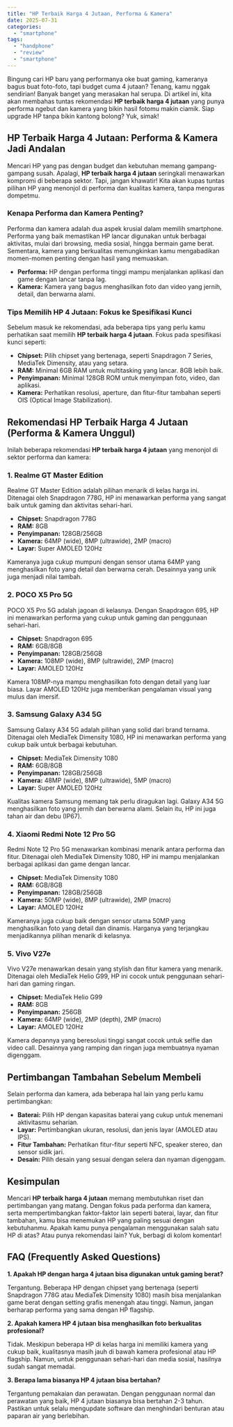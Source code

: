 ```yaml
---
title: "HP Terbaik Harga 4 Jutaan, Performa & Kamera"
date: 2025-07-31
categories: 
  - "smartphone"
tags: 
  - "handphone"
  - "review"
  - "smartphone"
---
```


Bingung cari HP baru yang performanya oke buat gaming, kameranya bagus buat foto-foto, tapi budget cuma 4 jutaan? Tenang, kamu nggak sendirian! Banyak banget yang merasakan hal serupa. Di artikel ini, kita akan membahas tuntas rekomendasi **HP terbaik harga 4 jutaan** yang punya performa ngebut dan kamera yang bikin hasil fotomu makin ciamik. Siap upgrade HP tanpa bikin kantong bolong? Yuk, simak!

## HP Terbaik Harga 4 Jutaan: Performa & Kamera Jadi Andalan

Mencari HP yang pas dengan budget dan kebutuhan memang gampang-gampang susah. Apalagi, **HP terbaik harga 4 jutaan** seringkali menawarkan kompromi di beberapa sektor. Tapi, jangan khawatir! Kita akan kupas tuntas pilihan HP yang menonjol di performa dan kualitas kamera, tanpa menguras dompetmu.

### Kenapa Performa dan Kamera Penting?

Performa dan kamera adalah dua aspek krusial dalam memilih smartphone. Performa yang baik memastikan HP lancar digunakan untuk berbagai aktivitas, mulai dari browsing, media sosial, hingga bermain game berat. Sementara, kamera yang berkualitas memungkinkan kamu mengabadikan momen-momen penting dengan hasil yang memuaskan.

- **Performa:** HP dengan performa tinggi mampu menjalankan aplikasi dan game dengan lancar tanpa lag.
- **Kamera:** Kamera yang bagus menghasilkan foto dan video yang jernih, detail, dan berwarna alami.

### Tips Memilih HP 4 Jutaan: Fokus ke Spesifikasi Kunci

Sebelum masuk ke rekomendasi, ada beberapa tips yang perlu kamu perhatikan saat memilih **HP terbaik harga 4 jutaan**. Fokus pada spesifikasi kunci seperti:

- **Chipset:** Pilih chipset yang bertenaga, seperti Snapdragon 7 Series, MediaTek Dimensity, atau yang setara.
- **RAM:** Minimal 6GB RAM untuk multitasking yang lancar. 8GB lebih baik.
- **Penyimpanan:** Minimal 128GB ROM untuk menyimpan foto, video, dan aplikasi.
- **Kamera:** Perhatikan resolusi, aperture, dan fitur-fitur tambahan seperti OIS (Optical Image Stabilization).

## Rekomendasi HP Terbaik Harga 4 Jutaan (Performa & Kamera Unggul)

Inilah beberapa rekomendasi **HP terbaik harga 4 jutaan** yang menonjol di sektor performa dan kamera:

### 1\. Realme GT Master Edition

Realme GT Master Edition adalah pilihan menarik di kelas harga ini. Ditenagai oleh Snapdragon 778G, HP ini menawarkan performa yang sangat baik untuk gaming dan aktivitas sehari-hari.

- **Chipset:** Snapdragon 778G
- **RAM:** 8GB
- **Penyimpanan:** 128GB/256GB
- **Kamera:** 64MP (wide), 8MP (ultrawide), 2MP (macro)
- **Layar:** Super AMOLED 120Hz

Kameranya juga cukup mumpuni dengan sensor utama 64MP yang menghasilkan foto yang detail dan berwarna cerah. Desainnya yang unik juga menjadi nilai tambah.

### 2\. POCO X5 Pro 5G

POCO X5 Pro 5G adalah jagoan di kelasnya. Dengan Snapdragon 695, HP ini menawarkan performa yang cukup untuk gaming dan penggunaan sehari-hari.

- **Chipset:** Snapdragon 695
- **RAM:** 6GB/8GB
- **Penyimpanan:** 128GB/256GB
- **Kamera:** 108MP (wide), 8MP (ultrawide), 2MP (macro)
- **Layar:** AMOLED 120Hz

Kamera 108MP-nya mampu menghasilkan foto dengan detail yang luar biasa. Layar AMOLED 120Hz juga memberikan pengalaman visual yang mulus dan imersif.

### 3\. Samsung Galaxy A34 5G

Samsung Galaxy A34 5G adalah pilihan yang solid dari brand ternama. Ditenagai oleh MediaTek Dimensity 1080, HP ini menawarkan performa yang cukup baik untuk berbagai kebutuhan.

- **Chipset:** MediaTek Dimensity 1080
- **RAM:** 6GB/8GB
- **Penyimpanan:** 128GB/256GB
- **Kamera:** 48MP (wide), 8MP (ultrawide), 5MP (macro)
- **Layar:** Super AMOLED 120Hz

Kualitas kamera Samsung memang tak perlu diragukan lagi. Galaxy A34 5G menghasilkan foto yang jernih dan berwarna alami. Selain itu, HP ini juga tahan air dan debu (IP67).

### 4\. Xiaomi Redmi Note 12 Pro 5G

Redmi Note 12 Pro 5G menawarkan kombinasi menarik antara performa dan fitur. Ditenagai oleh MediaTek Dimensity 1080, HP ini mampu menjalankan berbagai aplikasi dan game dengan lancar.

- **Chipset:** MediaTek Dimensity 1080
- **RAM:** 6GB/8GB
- **Penyimpanan:** 128GB/256GB
- **Kamera:** 50MP (wide), 8MP (ultrawide), 2MP (macro)
- **Layar:** AMOLED 120Hz

Kameranya juga cukup baik dengan sensor utama 50MP yang menghasilkan foto yang detail dan dinamis. Harganya yang terjangkau menjadikannya pilihan menarik di kelasnya.

### 5\. Vivo V27e

Vivo V27e menawarkan desain yang stylish dan fitur kamera yang menarik. Ditenagai oleh MediaTek Helio G99, HP ini cocok untuk penggunaan sehari-hari dan gaming ringan.

- **Chipset:** MediaTek Helio G99
- **RAM:** 8GB
- **Penyimpanan:** 256GB
- **Kamera:** 64MP (wide), 2MP (depth), 2MP (macro)
- **Layar:** AMOLED 120Hz

Kamera depannya yang beresolusi tinggi sangat cocok untuk selfie dan video call. Desainnya yang ramping dan ringan juga membuatnya nyaman digenggam.

## Pertimbangan Tambahan Sebelum Membeli

Selain performa dan kamera, ada beberapa hal lain yang perlu kamu pertimbangkan:

- **Baterai:** Pilih HP dengan kapasitas baterai yang cukup untuk menemani aktivitasmu seharian.
- **Layar:** Pertimbangkan ukuran, resolusi, dan jenis layar (AMOLED atau IPS).
- **Fitur Tambahan:** Perhatikan fitur-fitur seperti NFC, speaker stereo, dan sensor sidik jari.
- **Desain:** Pilih desain yang sesuai dengan selera dan nyaman digenggam.

## Kesimpulan

Mencari **HP terbaik harga 4 jutaan** memang membutuhkan riset dan pertimbangan yang matang. Dengan fokus pada performa dan kamera, serta mempertimbangkan faktor-faktor lain seperti baterai, layar, dan fitur tambahan, kamu bisa menemukan HP yang paling sesuai dengan kebutuhanmu. Apakah kamu punya pengalaman menggunakan salah satu HP di atas? Atau punya rekomendasi lain? Yuk, berbagi di kolom komentar!

## FAQ (Frequently Asked Questions)

**1\. Apakah HP dengan harga 4 jutaan bisa digunakan untuk gaming berat?**

Tergantung. Beberapa HP dengan chipset yang bertenaga (seperti Snapdragon 778G atau MediaTek Dimensity 1080) masih bisa menjalankan game berat dengan setting grafis menengah atau tinggi. Namun, jangan berharap performa yang sama dengan HP flagship.

**2\. Apakah kamera HP 4 jutaan bisa menghasilkan foto berkualitas profesional?**

Tidak. Meskipun beberapa HP di kelas harga ini memiliki kamera yang cukup baik, kualitasnya masih jauh di bawah kamera profesional atau HP flagship. Namun, untuk penggunaan sehari-hari dan media sosial, hasilnya sudah sangat memadai.

**3\. Berapa lama biasanya HP 4 jutaan bisa bertahan?**

Tergantung pemakaian dan perawatan. Dengan penggunaan normal dan perawatan yang baik, HP 4 jutaan biasanya bisa bertahan 2-3 tahun. Pastikan untuk selalu mengupdate software dan menghindari benturan atau paparan air yang berlebihan.
